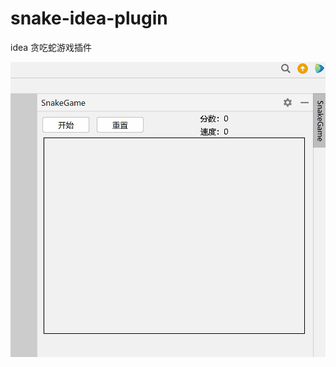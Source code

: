# snake-idea-plugin
idea 贪吃蛇游戏插件

![](https://github.com/Xxpain/snake-idea-plugin/blob/master/img/snake.gif)
